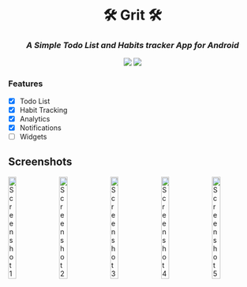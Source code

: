 <div align="center">  
  
<h1>🛠️ Grit 🛠️</h1>
<h3><i>A Simple Todo List and Habits tracker App for Android</i></h3>

</div>

<div align="center"> 
  
![](https://img.shields.io/github/last-commit/shub39/Grit?&style=for-the-badge&color=FFB1C8&logoColor=D9E0EE&labelColor=292324)
![](https://img.shields.io/github/repo-size/shub39/Grit?color=CAC992&label=SIZE&logo=googledrive&style=for-the-badge&logoColor=D9E0EE&labelColor=292324)


</div>

### Features
- [x] Todo List
- [x] Habit Tracking
- [x] Analytics
- [x] Notifications
- [ ] Widgets

## Screenshots
<div style="display: flex; justify-content: space-between;">
  <img src="https://github.com/shub39/Grit/assets/143277026/a8b47aa1-84ec-484c-baf7-eb1e00fc9b35" alt="Screenshot 1" style="width: 18%;">
  <img src="https://github.com/shub39/Grit/assets/143277026/95c49edf-1019-4696-89f0-a5996390e04b" alt="Screenshot 2" style="width: 18%;">
  <img src="https://github.com/shub39/Grit/assets/143277026/f09ae46a-7a57-4f39-95f8-bc6af636dc91" alt="Screenshot 3" style="width: 18%;">
  <img src="https://github.com/shub39/Grit/assets/143277026/1d015676-6b94-4657-abdb-778b8864cf62" alt="Screenshot 4" style="width: 18%;">
  <img src="https://github.com/shub39/Grit/assets/143277026/56dfe3b2-70db-4467-b435-e2bc4d101f2d" alt="Screenshot 5" style="width: 18%;">
</div>

